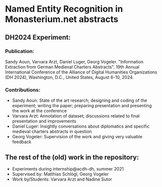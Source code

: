 # Named Entity Recognition in Monasterium.net abstracts

## DH2024 Experiment:

### Publication:
Sandy Aoun, Varvara Arzt, Daniel Luger, Georg Vogeler. "Information Extraction from German Medieval Charters Abstracts". 19th Annual International Conference of the Alliance of Digital Humanities Organizations (DH 2024), Washington, D.C., United States, August 6-10, 2024.

### Contributions: 
- Sandy Aoun: State of the art research; designing and coding of the experiment; writing the paper; preparing presentation and presenting the work at the conference
- Varvara Arzt: Annotation of dataset; discussions related to final presentation and improvements
- Daniel Luger: Insightly conversations about diplomatics and specific medieval charters abstracts in question
- Georg Vogeler: Supervision of the work and giving very valuable feedback


## The rest of the (old) work in the repository:

- Experiments during internship@acdh-dh, summer 2021
- Supervised by: Matthias Schlögl, Georg Vogeler
- Work by/Students: Varvara Arzt and Nadine Sutor
